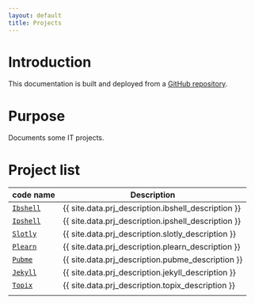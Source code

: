 ```yaml
---
layout: default
title: Projects
---
```


[//]: #(Reference)
[repo_source]: https://github.com/abelgacem/project
[prj_slotly]:  ./list/slotly/README
[prj_ibshell]: ./list/ibshell/README
[prj_ipshell]: ./list/ipshell/README
[prj_jekyll]:  ./list/jekyll/README
[prj_plearn]:  ./list/plearn/README
[prj_pubme]:   ./list/pubme/README
[prj_topix]:   ./list/topix/README


# Introduction
This documentation is built and deployed from a [GitHub repository][repo_source].

# Purpose
Documents some IT projects.




# Project list

|code name|Description|
|-|-|
|[`Ibshell`][prj_ibshell]|{{ site.data.prj_description.ibshell_description }}|
|[`Ipshell`][prj_ipshell]|{{ site.data.prj_description.ipshell_description }}|
|[`Slotly`][prj_slotly]|{{ site.data.prj_description.slotly_description }}|
|[`Plearn`][prj_plearn]|{{ site.data.prj_description.plearn_description }}|
|[`Pubme`][prj_pubme]|{{ site.data.prj_description.pubme_description }}|
|[`Jekyll`][prj_jekyll]|{{ site.data.prj_description.jekyll_description }}|
|[`Topix`][prj_jekyll]|{{ site.data.prj_description.topix_description }}|
||||

<br>

